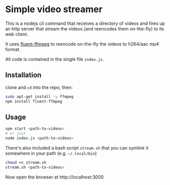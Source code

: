 # Simple video streamer

This is a nodejs cli command that receives a directory of videos and fires up an http server that stream the videos (and reencodes them on-the-fly) to its web client.

It uses [fluent-ffmpeg](https://www.npmjs.com/package/fluent-ffmpeg) to reencode on-the-fly the videos to h264/aac mp4 format.

All code is contained in the single file `index.js`.

## Installation

clone and `cd` into the repo, then:

```bash
sudo apt-get install -y ffmpeg
npm install fluent-ffmpeg
```

## Usage

```bash
npm start <path-to-videos>
# or just
node index.js <path-to-videos>
```

There's also included a bash script `stream.sh` that you can symlink it somewhere in your path (e.g. `~/.local/bin`)

```bash
chmod +x stream.sh
stream.sh <path-to-videos>
```

Now open the browser at http://localhost:3000
